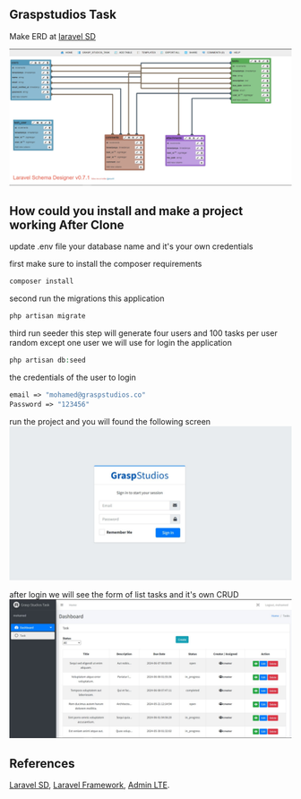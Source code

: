## Graspstudios Task

<p align="center">
    <p>
        Make ERD at <a href="https://laravelsd.com/">laravel SD</a>
    </p>
    <img src="public/img/database_erd.jpg" alt="ERD">
</p>


## How could you install and make a project working After Clone
update .env file your database name and it's your own credentials

first make sure to install the composer requirements
```php
composer install
```

second run the migrations this application
```php
php artisan migrate
```

third run seeder this step will generate four users and 100 tasks per user random except one user we will use for login the application

```php
php artisan db:seed
```
the credentials of the user to login
```php
email => "mohamed@graspstudios.co"
Password => "123456"
```
<p>
    run the project and you will found the following screen 
    <img src="public/img/login_screen.jpg" alt="ERD">
</p>

<p>
    after login we will see the form of list tasks and it's own CRUD  
    <img src="public/img/list_task.jpg" alt="ERD">
</p>

## References

[Laravel SD](https://laravelsd.com/),
[Laravel Framework](https://laravel.com/),
[Admin LTE](https://adminlte.io/).

